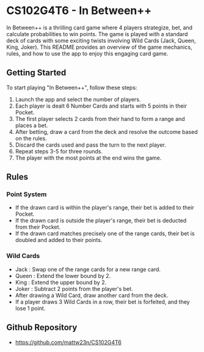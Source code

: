 # CS102G4T6 - In Between++
In Between++ is a thrilling card game where 4 players strategize, bet, and calculate probabilities to win points. The game is played with a standard deck of cards with some exciting twists involving Wild Cards (Jack, Queen, King, Joker). This README provides an overview of the game mechanics, rules, and how to use the app to enjoy this engaging card game.

## Getting Started
To start playing "In Between++", follow these steps:

1. Launch the app and select the number of players.
2. Each player is dealt 6 Number Cards and starts with 5 points in their Pocket.
3. The first player selects 2 cards from their hand to form a range and places a bet.
4. After betting, draw a card from the deck and resolve the outcome based on the rules.
5. Discard the cards used and pass the turn to the next player.
6. Repeat steps 3-5 for three rounds.
7. The player with the most points at the end wins the game.

## Rules

### Point System
- If the drawn card is within the player's range, their bet is added to their Pocket.
- If the drawn card is outside the player's range, their bet is deducted from their Pocket.
- If the drawn card matches precisely one of the range cards, their bet is doubled and added to their points.

### Wild Cards
- Jack : Swap one of the range cards for a new range card.
- Queen : Extend the lower bound by 2.
- King : Extend the upper bound by 2.
- Joker : Subtract 2 points from the player's bet.
- After drawing a Wild Card, draw another card from the deck.
- If a player draws 3 Wild Cards in a row, their bet is forfeited, and they lose 1 point.

## Github Repository
- https://github.com/mattw23n/CS102G4T6
